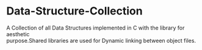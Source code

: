 # Data-Structure-Collection
A Collection of all Data Structures implemented in C with the library for aesthetic  
purpose.Shared libraries are used for Dynamic linking between object files.

